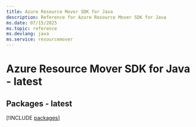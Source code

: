 ```yaml
---
title: Azure Resource Mover SDK for Java
description: Reference for Azure Resource Mover SDK for Java
ms.date: 07/15/2025
ms.topic: reference
ms.devlang: java
ms.service: resourcemover
---
```

# Azure Resource Mover SDK for Java - latest
## Packages - latest
[!INCLUDE [packages](resource-mover-index.md)]